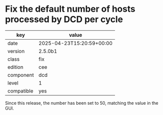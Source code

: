 [//]: # (werk v2)
# Fix the default number of hosts processed by DCD per cycle

key        | value
---------- | ---
date       | 2025-04-23T15:20:59+00:00
version    | 2.5.0b1
class      | fix
edition    | cee
component  | dcd
level      | 1
compatible | yes

Since this release, the number has been set to 50, matching 
the value in the GUI.
